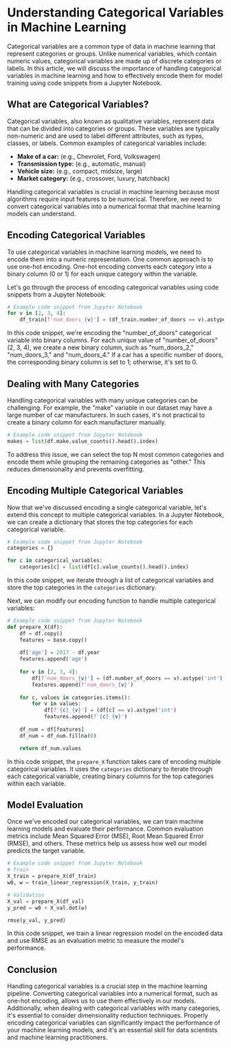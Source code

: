 # Understanding Categorical Variables in Machine Learning

Categorical variables are a common type of data in machine learning that represent categories or groups. Unlike numerical variables, which contain numeric values, categorical variables are made up of discrete categories or labels. In this article, we will discuss the importance of handling categorical variables in machine learning and how to effectively encode them for model training using code snippets from a Jupyter Notebook.

## What are Categorical Variables?

Categorical variables, also known as qualitative variables, represent data that can be divided into categories or groups. These variables are typically non-numeric and are used to label different attributes, such as types, classes, or labels. Common examples of categorical variables include:

- **Make of a car:** (e.g., Chevrolet, Ford, Volkswagen)
- **Transmission type:** (e.g., automatic, manual)
- **Vehicle size:** (e.g., compact, midsize, large)
- **Market category:** (e.g., crossover, luxury, hatchback)

Handling categorical variables is crucial in machine learning because most algorithms require input features to be numerical. Therefore, we need to convert categorical variables into a numerical format that machine learning models can understand.

## Encoding Categorical Variables

To use categorical variables in machine learning models, we need to encode them into a numeric representation. One common approach is to use one-hot encoding. One-hot encoding converts each category into a binary column (0 or 1) for each unique category within the variable.

Let's go through the process of encoding categorical variables using code snippets from a Jupyter Notebook:

```python
# Example code snippet from Jupyter Notebook
for v in [2, 3, 4]:
    df_train[f'num_doors_{v}'] = (df_train.number_of_doors == v).astype('int')
```

In this code snippet, we're encoding the "number_of_doors" categorical variable into binary columns. For each unique value of "number_of_doors" (2, 3, 4), we create a new binary column, such as "num_doors_2," "num_doors_3," and "num_doors_4." If a car has a specific number of doors, the corresponding binary column is set to 1; otherwise, it's set to 0.

## Dealing with Many Categories

Handling categorical variables with many unique categories can be challenging. For example, the "make" variable in our dataset may have a large number of car manufacturers. In such cases, it's not practical to create a binary column for each manufacturer manually.

```python
# Example code snippet from Jupyter Notebook
makes = list(df.make.value_counts().head().index)
```

To address this issue, we can select the top N most common categories and encode them while grouping the remaining categories as "other." This reduces dimensionality and prevents overfitting.

## Encoding Multiple Categorical Variables

Now that we've discussed encoding a single categorical variable, let's extend this concept to multiple categorical variables. In a Jupyter Notebook, we can create a dictionary that stores the top categories for each categorical variable.

```python
# Example code snippet from Jupyter Notebook
categories = {}

for c in categorical_variables:
    categories[c] = list(df[c].value_counts().head().index)
```

In this code snippet, we iterate through a list of categorical variables and store the top categories in the `categories` dictionary.

Next, we can modify our encoding function to handle multiple categorical variables:

```python
# Example code snippet from Jupyter Notebook
def prepare_X(df):
    df = df.copy()
    features = base.copy()
    
    df['age'] = 2017 - df.year
    features.append('age')
    
    for v in [2, 3, 4]:
        df[f'num_doors_{v}'] = (df.number_of_doors == v).astype('int')
        features.append(f'num_doors_{v}')
        
    for c, values in categories.items():
        for v in values:
            df[f'{c}_{v}'] = (df[c] == v).astype('int')
            features.append(f'{c}_{v}')
    
    df_num = df[features]
    df_num = df_num.fillna(0)

    return df_num.values
```

In this code snippet, the `prepare_X` function takes care of encoding multiple categorical variables. It uses the `categories` dictionary to iterate through each categorical variable, creating binary columns for the top categories within each variable.

## Model Evaluation

Once we've encoded our categorical variables, we can train machine learning models and evaluate their performance. Common evaluation metrics include Mean Squared Error (MSE), Root Mean Squared Error (RMSE), and others. These metrics help us assess how well our model predicts the target variable.

```python
# Example code snippet from Jupyter Notebook
# Train
X_train = prepare_X(df_train)
w0, w = train_linear_regression(X_train, y_train)

# Validation
X_val = prepare_X(df_val)
y_pred = w0 + X_val.dot(w)

rmse(y_val, y_pred)
```



In this code snippet, we train a linear regression model on the encoded data and use RMSE as an evaluation metric to measure the model's performance.

## Conclusion

Handling categorical variables is a crucial step in the machine learning pipeline. Converting categorical variables into a numerical format, such as one-hot encoding, allows us to use them effectively in our models. Additionally, when dealing with categorical variables with many categories, it's essential to consider dimensionality reduction techniques. Properly encoding categorical variables can significantly impact the performance of your machine learning models, and it's an essential skill for data scientists and machine learning practitioners.
